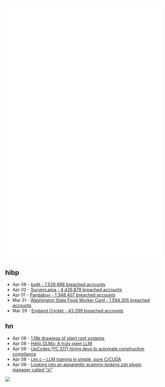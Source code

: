 ![Metrics](https://raw.githubusercontent.com/phixion/phixion/master/metrics.svg)

## hibp

<!--
for https://github.com/phixion/phixion/blob/main/.github/workflows/feeds.yml
-->
<!--START_SECTION:haveibeenpwnd-->
- Apr 08 - [boAt - 7,528,986 breached accounts](https://haveibeenpwned.com/PwnedWebsites#boAt)
- Apr 02 - [SurveyLama - 4,426,879 breached accounts](https://haveibeenpwned.com/PwnedWebsites#SurveyLama)
- Apr 01 - [Pandabuy - 1,348,407 breached accounts](https://haveibeenpwned.com/PwnedWebsites#Pandabuy)
- Mar 31 - [Washington State Food Worker Card - 1,594,305 breached accounts](https://haveibeenpwned.com/PwnedWebsites#WashingtonStateFoodWorkerCard)
- Mar 29 - [England Cricket - 43,299 breached accounts](https://haveibeenpwned.com/PwnedWebsites#ECB)
<!--END_SECTION:haveibeenpwnd-->

## hn

<!--
for https://github.com/phixion/phixion/blob/main/.github/workflows/feeds.yml
-->
<!--START_SECTION:hn-->
- Apr 08 - [1.18k drawings of plant root systems](https://images.wur.nl/digital/collection/coll13/search)
- Apr 08 - [Hello OLMo: A truly open LLM](https://blog.allenai.org/hello-olmo-a-truly-open-llm-43f7e7359222?gi=760105621962)
- Apr 08 - [UpCodes (YC S17) hiring devs to automate construction compliance](https://up.codes/careers?utm_source=HN)
- Apr 08 - [Llm.c – LLM training in simple, pure C/CUDA](https://github.com/karpathy/llm.c)
- Apr 08 - [Looking into an apparently scammy looking zsh plugin manager called “zi”](https://recurse.social/@dylnuge/112224580867240812)
<!--END_SECTION:hn-->

<!--
for https://yhype.me
-->
![](https://hit.yhype.me/github/profile?user_id=13013670)
